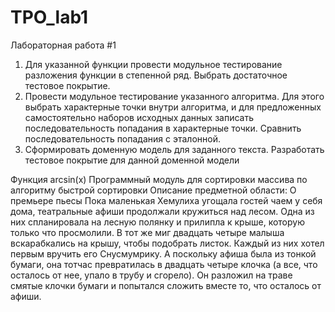 # TPO_lab1
Лабораторная работа #1
1. Для указанной функции провести модульное тестирование разложения функции в степенной ряд. Выбрать достаточное тестовое покрытие.
2. Провести модульное тестирование указанного алгоритма. Для этого выбрать характерные точки внутри алгоритма, и для предложенных самостоятельно наборов исходных данных записать последовательность попадания в характерные точки. Сравнить последовательность попадания с эталонной.
3. Сформировать доменную модель для заданного текста.  Разработать тестовое покрытие для данной доменной модели

Функция arcsin(x)
Программный модуль для сортировки массива по алгоритму быстрой сортировки
Описание предметной области:
О премьере пьесы Пока маленькая Хемулиха угощала гостей чаем у себя дома,
театральные афиши продолжали кружиться над лесом. Одна из них спланировала на
лесную полянку и прилипла к крыше, которую только что просмолили. В тот же миг 
двадцать четыре малыша вскарабкались на крышу, чтобы подобрать листок. 
Каждый из них хотел первым вручить его Снусмумрику. А поскольку афиша была из
тонкой бумаги, она тотчас превратилась в двадцать четыре 
клочка (а все, что осталось от нее, упало в трубу и сгорело). 
Он разложил на траве смятые клочки бумаги и попытался сложить 
вместе то, что осталось от афиши.
